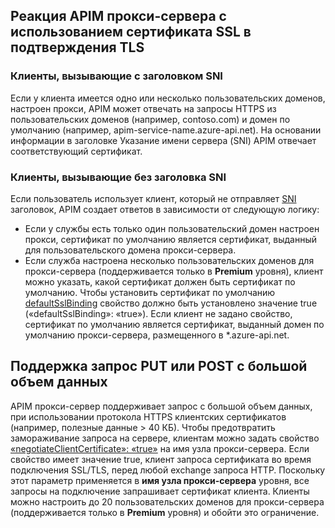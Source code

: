 ## <a name="how-apim-proxy-server-responds-with-ssl-certificates-in-the-tls-handshake"></a>Реакция APIM прокси-сервера с использованием сертификата SSL в подтверждения TLS

### <a name="clients-calling-with-sni-header"></a>Клиенты, вызывающие с заголовком SNI
Если у клиента имеется одно или несколько пользовательских доменов, настроен прокси, APIM может отвечать на запросы HTTPS из пользовательских доменов (например, contoso.com) и домен по умолчанию (например, apim-service-name.azure-api.net). На основании информации в заголовке Указание имени сервера (SNI) APIM отвечает соответствующий сертификат.

### <a name="clients-calling-without-sni-header"></a>Клиенты, вызывающие без заголовка SNI
Если пользователь использует клиент, который не отправляет [SNI](https://tools.ietf.org/html/rfc6066#section-3) заголовок, APIM создает ответов в зависимости от следующую логику:

* Если у службы есть только один пользовательский домен настроен прокси, сертификат по умолчанию является сертификат, выданный для пользовательского домена прокси-сервера.
* Если служба настроена несколько пользовательских доменов для прокси-сервера (поддерживается только в **Premium** уровня), клиент можно указать, какой сертификат должен быть сертификат по умолчанию. Чтобы установить сертификат по умолчанию [defaultSslBinding](https://docs.microsoft.com/rest/api/apimanagement/apimanagementservice/createorupdate#definitions_hostnameconfiguration) свойство должно быть установлено значение true («defaultSslBinding»: «true»). Если клиент не задано свойство, сертификат по умолчанию является сертификат, выданный домен по умолчанию прокси-сервера, размещенного в *.azure-api.net.

## <a name="support-for-putpost-request-with-large-payload"></a>Поддержка запрос PUT или POST с большой объем данных

APIM прокси-сервер поддерживает запрос с большой объем данных, при использовании протокола HTTPS клиентских сертификатов (например, полезные данные > 40 КБ). Чтобы предотвратить замораживание запроса на сервере, клиентам можно задать свойство [«negotiateClientCertificate»: «true»](https://docs.microsoft.com/rest/api/apimanagement/ApiManagementService/CreateOrUpdate#definitions_hostnameconfiguration) на имя узла прокси-сервера. Если свойство имеет значение true, клиент запроса сертификата во время подключения SSL/TLS, перед любой exchange запроса HTTP. Поскольку этот параметр применяется в **имя узла прокси-сервера** уровня, все запросы на подключение запрашивает сертификат клиента. Клиенты можно настроить до 20 пользовательских доменов для прокси-сервера (поддерживается только в **Premium** уровня) и обойти это ограничение.

